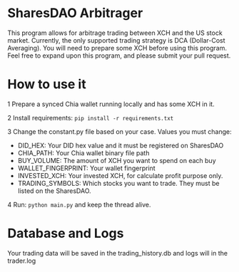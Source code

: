 # SharesDAO Arbitrager
This program allows for arbitrage trading between XCH and the US stock market. Currently, the only supported trading strategy is DCA (Dollar-Cost Averaging). You will need to prepare some XCH before using this program. Feel free to expand upon this program, and please submit your pull request.

# How to use it
1 Prepare a synced Chia wallet running locally and has some XCH in it.

2 Install requirements: `pip install -r requirements.txt`

3 Change the constant.py file based on your case. Values you must change:
  - DID_HEX: Your DID hex value and it must be registered on SharesDAO
  - CHIA_PATH: Your Chia wallet binary file path
  - BUY_VOLUME: The amount of XCH you want to spend on each buy
  - WALLET_FINGERPRINT: Your wallet fingerprint
  - INVESTED_XCH: Your invested XCH, for calculate profit purpose only.
  - TRADING_SYMBOLS: Which stocks you want to trade. They must be listed on the SharesDAO.

4 Run: `python main.py` and keep the thread alive.

# Database and Logs
Your trading data will be saved in the trading_history.db and logs will in the trader.log